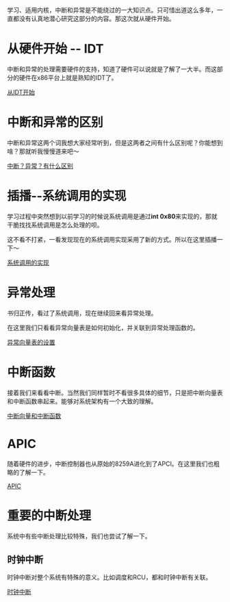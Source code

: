 学习、适用内核，中断和异常是不能绕过的一大知识点。只可惜出道这么多年，一直都没有认真地潜心研究这部分的内容。那这次就从硬件开始。

# 从硬件开始 -- IDT

中断和异常的处理需要硬件的支持，知道了硬件可以说就是了解了一大半。而这部分的硬件在x86平台上就是熟知的IDT了。

[从IDT开始][1]

# 中断和异常的区别

中断和异常这两个词我想大家经常听到，但是这两者之间有什么区别呢？你能想到啥？那就听我慢慢道来吧～

[中断？异常？有什么区别][2]

# 插播--系统调用的实现

学习过程中突然想到以前学习的时候说系统调用是通过**int 0x80**来实现的，那就干脆找找系统调用是怎么处理的呗。

这不看不打紧，一看发现现在的系统调用实现采用了新的方式。所以在这里插播一下～

[系统调用的实现][3]

# 异常处理

书归正传，看过了系统调用，现在继续回来看异常处理。

在这里我们只看看异常向量表是如何初始化，并关联到异常处理函数的。

[异常向量表的设置][4]

# 中断函数

接着我们来看看中断。当然我们同样暂时不看很多具体的细节，只是把中断向量表和中断函数串起来。能够对系统架构有一个大致的理解。

[中断向量和中断函数][5]

# APIC

随着硬件的进步，中断控制器也从原始的8259A进化到了APCI。在这里我们也粗略的了解一下。

[APIC][6]

# 重要的中断处理

系统中有些中断处理比较特殊，我们也尝试了解一下。

## 时钟中断

时钟中断对整个系统有特殊的意义。比如调度和RCU，都和时钟中断有关联。

[时钟中断][7]

[1]: /interrupt_exception/01-idt.md
[2]: /interrupt_exception/02-difference.md
[3]: /interrupt_exception/03-syscall.md
[4]: /interrupt_exception/04-exception_vector_setup.md
[5]: /interrupt_exception/05-interrupt_handler.md
[6]: /interrupt_exception/06-apic.md
[7]: /interrupt_exception/07-timer_interrupt.md
